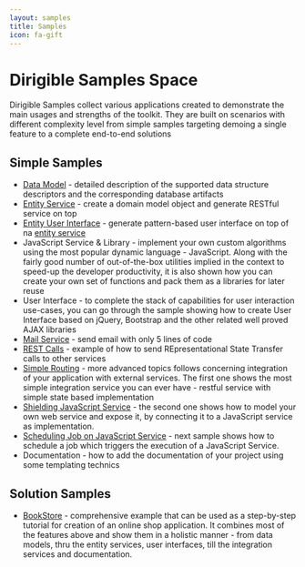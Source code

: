 ```yaml
---
layout: samples
title: Samples
icon: fa-gift
---
```


Dirigible Samples Space
===

Dirigible Samples collect various applications created to demonstrate the main usages and strengths of the toolkit.
They are built on scenarios with different complexity level from simple samples targeting demoing a single feature to a complete end-to-end solutions

Simple Samples
---

* [Data Model](data_model.html) - detailed description of the supported data structure descriptors and the corresponding database artifacts
* [Entity Service](entity_service.html) - create a domain model object and generate RESTful service on top
* [Entity User Interface](entity_ui.html) - generate pattern-based user interface on top of na [entity service](entity_service.html)
* JavaScript Service & Library - implement your own custom algorithms using the most popular dynamic language - JavaScript. Along with the fairly good number of out-of-the-box utilities implied in the context to speed-up the developer productivity, it is also shown how you can create your own set of functions and pack them as a libraries for later reuse
* User Interface - to complete the stack of capabilities for user interaction use-cases, you can go through the sample showing how to create User Interface based on jQuery, Bootstrap and the other related well proved AJAX libraries
* [Mail Service](mail_service.html) - send email with only 5 lines of code
* [REST Calls](rest_calls.html) - example of how to send REpresentational State Transfer calls to other services
* [Simple Routing](simple_routing.html) - more advanced topics follows concerning integration of your application with external services. The first one shows the most simple integration service you can ever have - restful service with simple state based implementation
* [Shielding JavaScript Service](shielding_js.html) - the second one shows how to model your own web service and expose it, by connecting it to a JavaScript service as implementation.
* [Scheduling Job on JavaScript Service](scheduled_job.html) - next sample shows how to schedule a job which triggers the execution of a JavaScript Service.
* Documentation - how to add the documentation of your project using some templating technics

Solution Samples
---

* [BookStore](bookstore.html) - comprehensive example that can be used as a step-by-step tutorial for creation of an online shop application. It combines most of the features above and show them in a holistic manner - from data models, thru the entity services, user interfaces, till the integration services and documentation.
